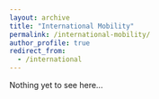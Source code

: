 ```yaml
---
layout: archive
title: "International Mobility"
permalink: /international-mobility/
author_profile: true
redirect_from:
  - /international
---
```


Nothing yet to see here...
